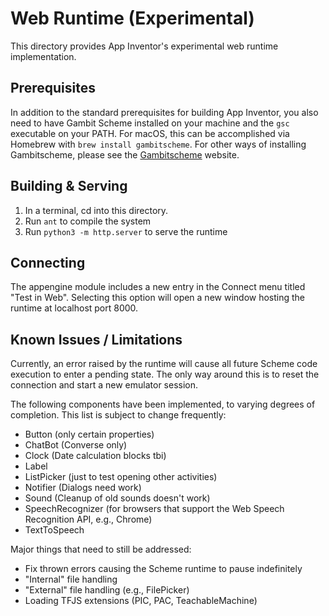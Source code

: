 # Web Runtime (Experimental)

This directory provides App Inventor's experimental web runtime implementation.

## Prerequisites

In addition to the standard prerequisites for building App Inventor, you also need to have Gambit Scheme installed on your machine and the `gsc` executable on your PATH. For macOS, this can be accomplished via Homebrew with `brew install gambitscheme`. For other ways of installing Gambitscheme, please see the [Gambitscheme](https://gambitscheme.org/) website.

## Building & Serving

1. In a terminal, cd into this directory.
2. Run `ant` to compile the system
3. Run `python3 -m http.server` to serve the runtime

## Connecting

The appengine module includes a new entry in the Connect menu titled "Test in Web". Selecting this option will open a new window hosting the runtime at localhost port 8000.

## Known Issues / Limitations

Currently, an error raised by the runtime will cause all future Scheme code execution to enter a pending state. The only way around this is to reset the connection and start a new emulator session.

The following components have been implemented, to varying degrees of completion. This list is subject to change frequently:

- Button (only certain properties)
- ChatBot (Converse only)
- Clock (Date calculation blocks tbi)
- Label
- ListPicker (just to test opening other activities)
- Notifier (Dialogs need work)
- Sound (Cleanup of old sounds doesn't work)
- SpeechRecognizer (for browsers that support the Web Speech Recognition API, e.g., Chrome)
- TextToSpeech

Major things that need to still be addressed:

- Fix thrown errors causing the Scheme runtime to pause indefinitely
- "Internal" file handling
- "External" file handling (e.g., FilePicker)
- Loading TFJS extensions (PIC, PAC, TeachableMachine)
